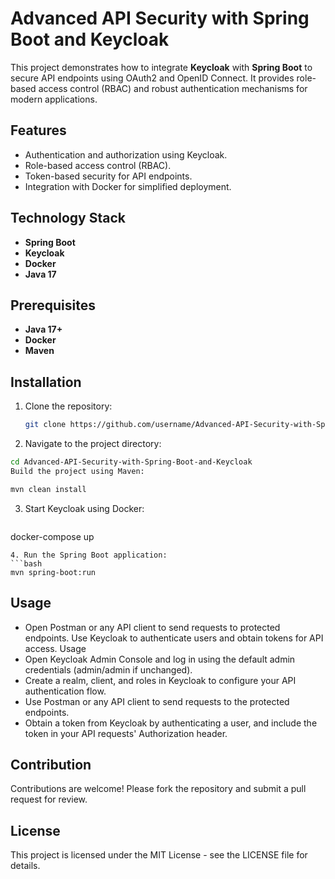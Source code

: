 # Advanced API Security with Spring Boot and Keycloak

This project demonstrates how to integrate **Keycloak** with **Spring Boot** to secure API endpoints using OAuth2 and OpenID Connect. It provides role-based access control (RBAC) and robust authentication mechanisms for modern applications.

## Features
- Authentication and authorization using Keycloak.
- Role-based access control (RBAC).
- Token-based security for API endpoints.
- Integration with Docker for simplified deployment.

## Technology Stack
- **Spring Boot**
- **Keycloak**
- **Docker**
- **Java 17**

## Prerequisites
- **Java 17+**
- **Docker**
- **Maven**

## Installation
1. Clone the repository:
   ```bash
   git clone https://github.com/username/Advanced-API-Security-with-Spring-Boot-and-Keycloak.git
   ```
2. Navigate to the project directory:
 ```bash
cd Advanced-API-Security-with-Spring-Boot-and-Keycloak
Build the project using Maven:
   ```
 ```bash
mvn clean install
   ```
3. Start Keycloak using Docker:
   ```bash
docker-compose up
   ```
4. Run the Spring Boot application:
 ```bash
mvn spring-boot:run
 ```
## Usage
-  Open Postman or any API client to send requests to protected endpoints. Use Keycloak to authenticate users and obtain tokens for API access.
Usage
-  Open Keycloak Admin Console and log in using the default admin credentials (admin/admin if unchanged).
-  Create a realm, client, and roles in Keycloak to configure your API authentication flow.
-  Use Postman or any API client to send requests to the protected endpoints.
-  Obtain a token from Keycloak by authenticating a user, and include the token in your API requests' Authorization header.

## Contribution
Contributions are welcome! Please fork the repository and submit a pull request for review.

## License
This project is licensed under the MIT License - see the LICENSE file for details.



